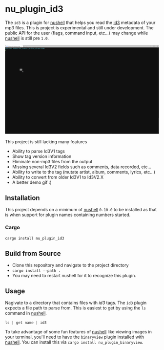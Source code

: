 # nu_plugin_id3

The `id3` is a plugin for [nushell](https://www.nushell.sh) that helps you read the [id3](https://en.wikipedia.org/wiki/ID3) metadata of your mp3 files.
This is project is experimental and still under development.
The public API for the user (flags, command input, etc...) may change while [nushell](https://www.nushell.sh) is still pre `1.0`.

![Example of id3](images/nushell.gif "Example of id3")

This project is still lacking many features
- Ability to parse Id3V1 tags
- Show tag version information
- Eliminate non-mp3 files from the output
- Missing several Id3V2 fields such as comments, data recorded, etc...
- Ability to write to the tag (mutate artist, album, comments, lyrics, etc...)
- Ability to convert from older Id3V1 to Id3V2.X
- A better demo gif :)

## Installation

This project depends on a minimum of [nushell](https://www.nushell.sh) `0.10.0` to be installed as that is when support for plugin names containing numbers started.

### Cargo
`cargo install nu_plugin_id3`

## Build from Source
- Clone this repository and navigate to the project directory
- `cargo install --path .`
- You may need to restart nushell for it to recognize this plugin.

## Usage

Nagivate to a directory that contains files with _id3_ tags.
The `id3` plugin expects a file path to parse from.
This is easiest to get by using the `ls` command in [nushell](https://www.nushell.sh).

```
ls | get name | id3
```

To take advantage of some fun features of [nushell](https://www.nushell.sh) like viewing images in your terminal,
you'll need to have the `binaryview` plugin installed with [nushell](https://www.nushell.sh).
You can install this via `cargo install nu_plugin_binaryview`. 

